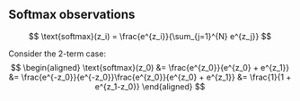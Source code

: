 ## Softmax observations

$$
\text{softmax}(z_i) = \frac{e^{z_i}}{\sum_{j=1}^{N} e^{z_j}}
$$

Consider the 2-term case:
$$
\begin{aligned}
\text{softmax}(z_0) &= \frac{e^{z_0}}{e^{z_0} + e^{z_1}}
                    &= \frac{e^{-z_0}}{e^{-z_0}}\frac{e^{z_0}}{e^{z_0} + e^{z_1}}
                    &= \frac{1}{1 + e^{z_1-z_0}}
\end{aligned}
$$

